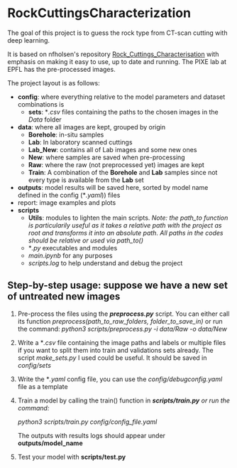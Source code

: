 # RockCuttingsCharacterization

The goal of this project is to guess the rock type from CT-scan cutting with deep learning.

It is based on nfholsen's repository [Rock_Cuttings_Characterisation](https://github.com/nfholsen/Rock_Cuttings_Characterisation) with emphasis on making it easy to use, up to date and running. The PIXE lab at EPFL has the pre-processed images.

The project layout is as follows:

* **config**: where everything relative to the model parameters and dataset combinations is
  * **sets**: **.csv* files containing the paths to the chosen images in the *Data* folder
* **data**: where all images are kept, grouped by origin
  * **Borehole**: in-situ samples
  * **Lab**: In laboratory scanned cuttings
  * **Lab_New**: contains all of Lab images and some new ones
  * **New**: where samples are saved when pre-processing
  * **Raw**: where the raw (not preprocessed yet) images are kept
  * **Train**: A combination of the **Borehole** and **Lab** samples since not every type is available from the **Lab** set
* **outputs**: model results will be saved here, sorted by model name defined in the config (\**.yaml*)) files
* report: image examples and plots
* **scripts**
  * **Utils**: modules to lighten the main scripts. *Note: the path_to function is particularily useful as it takes a relative path with the project as root and transforms it into an absolute path. All paths in the codes should be relative or used via path_to()*
  * \**.py* executables and modules
  * *main.ipynb* for any purposes
  * *scripts.log* to help understand and debug the project

## Step-by-step usage: suppose we have a new set of untreated new images

1. Pre-process the files using the ***preprocess.py*** script. You can either call its function *preprocess(path_to_raw_folders, folder_to_save_in)* or run the command:
   *python3 scripts/preprocess.py -i data/Raw -o data/New*
2. Write a \**.csv* file containing the image paths and labels or multiple files if you want to split them into train and validations sets already. The script *make_sets.py* I used could be useful. It should be saved in *config/sets*
3. Write the \**.yaml* config file, you can use the *config/debugconfig.yaml* file as a template
4. Train a model by calling the train() function in ****scripts/train.py*** *or run the command*:*

   *python3 scripts/train.py config/config_file.yaml*

   The outputs with results logs should appear under **outputs/model_name**
5. Test your model with ****scripts/test.py****
